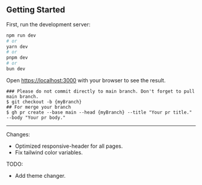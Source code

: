 ## Getting Started

First, run the development server:

```bash
npm run dev
# or
yarn dev
# or
pnpm dev
# or
bun dev
```

Open [https://localhost:3000](https://localhost:3000) with your browser to see the result.

```
### Please do not commit directly to main branch. Don't forget to pull main branch.
$ git checkout -b {myBranch}
## For merge your branch
$ gh pr create --base main --head {myBranch} --title "Your pr title." --body "Your pr body."
```
-------------------------------------------------------------------------------

Changes:
- Optimized responsive-header for all pages.
- Fix tailwind color variables.

TODO:
- Add theme changer.

